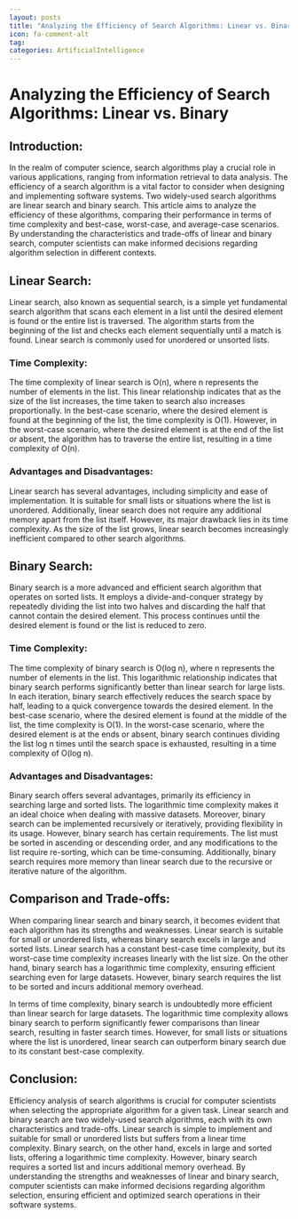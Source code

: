 ```yaml
---
layout: posts
title: "Analyzing the Efficiency of Search Algorithms: Linear vs. Binary"
icon: fa-comment-alt
tag:      
categories: ArtificialIntelligence
---
```



# Analyzing the Efficiency of Search Algorithms: Linear vs. Binary

## Introduction:

In the realm of computer science, search algorithms play a crucial role in various applications, ranging from information retrieval to data analysis. The efficiency of a search algorithm is a vital factor to consider when designing and implementing software systems. Two widely-used search algorithms are linear search and binary search. This article aims to analyze the efficiency of these algorithms, comparing their performance in terms of time complexity and best-case, worst-case, and average-case scenarios. By understanding the characteristics and trade-offs of linear and binary search, computer scientists can make informed decisions regarding algorithm selection in different contexts.

## Linear Search:

Linear search, also known as sequential search, is a simple yet fundamental search algorithm that scans each element in a list until the desired element is found or the entire list is traversed. The algorithm starts from the beginning of the list and checks each element sequentially until a match is found. Linear search is commonly used for unordered or unsorted lists.

### Time Complexity:
The time complexity of linear search is O(n), where n represents the number of elements in the list. This linear relationship indicates that as the size of the list increases, the time taken to search also increases proportionally. In the best-case scenario, where the desired element is found at the beginning of the list, the time complexity is O(1). However, in the worst-case scenario, where the desired element is at the end of the list or absent, the algorithm has to traverse the entire list, resulting in a time complexity of O(n).

### Advantages and Disadvantages:
Linear search has several advantages, including simplicity and ease of implementation. It is suitable for small lists or situations where the list is unordered. Additionally, linear search does not require any additional memory apart from the list itself. However, its major drawback lies in its time complexity. As the size of the list grows, linear search becomes increasingly inefficient compared to other search algorithms.

## Binary Search:

Binary search is a more advanced and efficient search algorithm that operates on sorted lists. It employs a divide-and-conquer strategy by repeatedly dividing the list into two halves and discarding the half that cannot contain the desired element. This process continues until the desired element is found or the list is reduced to zero.

### Time Complexity:
The time complexity of binary search is O(log n), where n represents the number of elements in the list. This logarithmic relationship indicates that binary search performs significantly better than linear search for large lists. In each iteration, binary search effectively reduces the search space by half, leading to a quick convergence towards the desired element. In the best-case scenario, where the desired element is found at the middle of the list, the time complexity is O(1). In the worst-case scenario, where the desired element is at the ends or absent, binary search continues dividing the list log n times until the search space is exhausted, resulting in a time complexity of O(log n).

### Advantages and Disadvantages:
Binary search offers several advantages, primarily its efficiency in searching large and sorted lists. The logarithmic time complexity makes it an ideal choice when dealing with massive datasets. Moreover, binary search can be implemented recursively or iteratively, providing flexibility in its usage. However, binary search has certain requirements. The list must be sorted in ascending or descending order, and any modifications to the list require re-sorting, which can be time-consuming. Additionally, binary search requires more memory than linear search due to the recursive or iterative nature of the algorithm.

## Comparison and Trade-offs:

When comparing linear search and binary search, it becomes evident that each algorithm has its strengths and weaknesses. Linear search is suitable for small or unordered lists, whereas binary search excels in large and sorted lists. Linear search has a constant best-case time complexity, but its worst-case time complexity increases linearly with the list size. On the other hand, binary search has a logarithmic time complexity, ensuring efficient searching even for large datasets. However, binary search requires the list to be sorted and incurs additional memory overhead.

In terms of time complexity, binary search is undoubtedly more efficient than linear search for large datasets. The logarithmic time complexity allows binary search to perform significantly fewer comparisons than linear search, resulting in faster search times. However, for small lists or situations where the list is unordered, linear search can outperform binary search due to its constant best-case complexity.

## Conclusion:

Efficiency analysis of search algorithms is crucial for computer scientists when selecting the appropriate algorithm for a given task. Linear search and binary search are two widely-used search algorithms, each with its own characteristics and trade-offs. Linear search is simple to implement and suitable for small or unordered lists but suffers from a linear time complexity. Binary search, on the other hand, excels in large and sorted lists, offering a logarithmic time complexity. However, binary search requires a sorted list and incurs additional memory overhead. By understanding the strengths and weaknesses of linear and binary search, computer scientists can make informed decisions regarding algorithm selection, ensuring efficient and optimized search operations in their software systems.